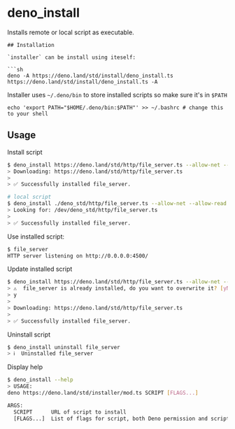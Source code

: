# deno_install

Installs remote or local script as executable.

````
## Installation

`installer` can be install using iteself:

```sh
deno -A https://deno.land/std/install/deno_install.ts https://deno.land/std/install/deno_install.ts -A
````

Installer uses `~/.deno/bin` to store installed scripts so make sure it's in `$PATH`

```
echo 'export PATH="$HOME/.deno/bin:$PATH"' >> ~/.bashrc # change this to your shell
```

## Usage

Install script

```sh
$ deno_install https://deno.land/std/http/file_server.ts --allow-net --allow-read
> Downloading: https://deno.land/std/http/file_server.ts
>
> ✅ Successfully installed file_server.

# local script
$ deno_install ./deno_std/http/file_server.ts --allow-net --allow-read
> Looking for: /dev/deno_std/http/file_server.ts
>
> ✅ Successfully installed file_server.
```

Use installed script:

```sh
$ file_server
HTTP server listening on http://0.0.0.0:4500/
```

Update installed script

```sh
$ deno_install https://deno.land/std/http/file_server.ts --allow-net --allow-read
> ⚠️  file_server is already installed, do you want to overwrite it? [yN]
> y
>
> Downloading: https://deno.land/std/http/file_server.ts
>
> ✅ Successfully installed file_server.
```

Uninstall script

```sh
$ deno_install uninstall file_server
> ℹ️  Uninstalled file_server
```

Display help

```sh
$ deno_install --help
> USAGE:
deno https://deno.land/std/installer/mod.ts SCRIPT [FLAGS...]

ARGS:
  SCRIPT      URL of script to install
  [FLAGS...]  List of flags for script, both Deno permission and script specific flag can be used.

```
